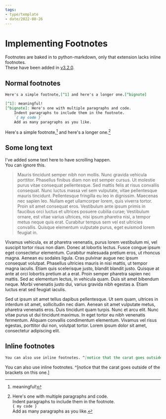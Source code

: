 ```yaml
---
tags:
- type/template
- date/2022-08-26
---
```

   
# Implementing Footnotes   
Footnotes are baked in to python-markdown, only that extension lacks inline footnotes.   
These have been added in [v3.2.0](../Changelog/v3.2.0.md).   
   
## Normal footnotes   
```md
Here's a simple footnote,[^1] and here's a longer one.[^bignote]

[^1]: meaningful!
[^bignote]: Here's one with multiple paragraphs and code.
	Indent paragraphs to include them in the footnote.
    `{ my code }`
    Add as many paragraphs as you like.
```
   
   
Here's a simple footnote,[^1] and here's a longer one.[^bignote]   
   
[^1]: meaningful!   
[^bignote]: Here's one with multiple paragraphs and code.   
	Indent paragraphs to include them in the footnote.   
    `{ my code }`   
    Add as many paragraphs as you like.   
   
## Some long text   
I've added some text here to have scrolling happen.   
You can ignore this.   
   
> Mauris tincidunt semper nibh non mollis. Nunc gravida vehicula porttitor. Phasellus finibus diam non est semper cursus. Ut molestie purus vitae consequat pellentesque. Sed mattis felis at risus convallis consequat. Nunc luctus massa vel sem vulputate, vitae pellentesque mauris tincidunt. Pellentesque fringilla eu leo in dignissim. Maecenas nec sapien leo. Nullam eget ullamcorper lorem, quis viverra tortor. Proin sit amet consequat eros. Vestibulum ante ipsum primis in faucibus orci luctus et ultrices posuere cubilia curae; Vestibulum ornare, est vitae varius ultrices, nisi ipsum pharetra nisi, a tempor metus neque quis erat. Curabitur tempus sem vel est ultricies convallis. Quisque elementum vulputate purus, eget euismod lorem feugiat in.   
>   
Vivamus vehicula, ex at pharetra venenatis, purus lorem vestibulum mi, vel suscipit tortor risus non diam. Donec at lobortis lectus. Fusce congue ipsum eget consectetur elementum. Curabitur malesuada pretium eros, ut rhoncus magna. Aenean eu sodales ligula. Cras pulvinar augue nec ipsum consequat volutpat. Phasellus ultricies mauris in nisi mattis, ut tempor magna iaculis. Etiam quis scelerisque justo, blandit blandit justo. Quisque at ante at orci lobortis pretium at a erat. Proin semper pharetra sapien nec mattis. Sed ac elementum lectus, in vehicula quam. Duis sit amet bibendum neque. Morbi venenatis justo dui, varius gravida nibh egestas a. Etiam luctus erat sed feugiat iaculis.   
>   
Sed ut ipsum sit amet tellus dapibus pellentesque. Ut sem quam, ultrices in interdum sit amet, sollicitudin nec diam. Aenean sit amet vulputate metus, pharetra venenatis eros. Duis tincidunt quam turpis. Nunc et arcu elit. Nunc vitae purus ut dui tincidunt maximus. In eget tortor eu nibh venenatis fermentum. Aliquam convallis condimentum elementum. Vivamus vel risus egestas, porttitor dui non, volutpat tortor. Lorem ipsum dolor sit amet, consectetur adipiscing elit.   
   
   
   
   
## Inline footnotes   
```md
You can also use inline footnotes. ^[notice that the carat goes outside of the brackets on this one.]
```
   
   
You can also use inline footnotes. ^[notice that the carat goes outside of the brackets on this one.]